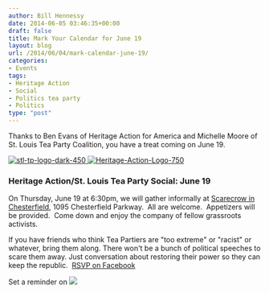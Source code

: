 ```yaml
---
author: Bill Hennessy
date: 2014-06-05 03:46:35+00:00
draft: false
title: Mark Your Calendar for June 19
layout: blog
url: /2014/06/04/mark-calendar-june-19/
categories:
- Events
tags:
- Heritage Action
- Social
- Politics tea party
- Politics
type: "post"
---
```


Thanks to Ben Evans of Heritage Action for America and Michelle Moore of St. Louis Tea Party Coalition, you have a treat coming on June 19.

[![stl-tp-logo-dark-450](https://hennessysview.com/wp-content/uploads/2014/06/stl-tp-logo-dark-450-150x150.png)
](https://hennessysview.com/wp-content/uploads/2014/06/stl-tp-logo-dark-450.png)[![Heritage-Action-Logo-750](https://hennessysview.com/wp-content/uploads/2014/06/Heritage-Action-Logo-750-300x151.jpg)
](https://hennessysview.com/wp-content/uploads/2014/06/Heritage-Action-Logo-750.jpg)



### Heritage Action/St. Louis Tea Party Social: June 19



On Thursday, June 19 at 6:30pm, we will gather informally at [Scarecrow in Chesterfield](https://www.scarecrowstl.com/), 1095 Chesterfield Parkway.  All are welcome.  Appetizers will be provided.  Come down and enjoy the company of fellow grassroots activists.

If you have friends who think Tea Partiers are "too extreme" or "racist" or whatever, bring them along. There won't be a bunch of political speeches to scare them away. Just conversation about restoring their power so they can keep the republic.  [RSVP on Facebook](https://www.facebook.com/events/466890610123117/)

Set a reminder on [![](https://www.google.com/calendar/images/ext/gc_button1_en.gif)
](https://www.google.com/calendar/event?action=TEMPLATE&tmeid=ODQzM3ZxNzdndXMwczNjbTgxYzZudWtsNGMgd2hlbm5lc3N5MDcyNUBt&tmsrc=whennessy0725%40gmail.com)
